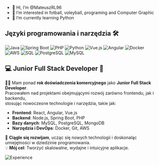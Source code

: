 - 👋 Hi, I’m @MateuszRL96
- 👀 I’m interested in fotball, voleyball, programing and Computer Graphic
- 🌱 I’m currently learning Python 

## Języki programowania i narzędzia 🛠️

![Java](https://img.shields.io/badge/Java-007396?style=for-the-badge&logo=java&logoColor=white)
![Spring Boot](https://img.shields.io/badge/Spring%20Boot-6DB33F?style=for-the-badge&logo=springboot&logoColor=white)
![PHP](https://img.shields.io/badge/PHP-777BB4?style=for-the-badge&logo=php&logoColor=white)
![Python](https://img.shields.io/badge/Python-3776AB?style=for-the-badge&logo=python&logoColor=white)
![Vue.js](https://img.shields.io/badge/Vue.js-4FC08D?style=for-the-badge&logo=vue.js&logoColor=white)
![Angular](https://img.shields.io/badge/Angular-DD0031?style=for-the-badge&logo=angular&logoColor=white)
![Docker](https://img.shields.io/badge/Docker-2496ED?style=for-the-badge&logo=docker&logoColor=white)
![AWS](https://img.shields.io/badge/Amazon%20AWS-232F3E?style=for-the-badge&logo=amazonaws&logoColor=white)
![SQL](https://img.shields.io/badge/SQL-003B57?style=for-the-badge&logo=sqlite&logoColor=white)
![PostgreSQL](https://img.shields.io/badge/PostgreSQL-336791?style=for-the-badge&logo=postgresql&logoColor=white)
![MySQL](https://img.shields.io/badge/MySQL-4479A1?style=for-the-badge&logo=mysql&logoColor=white)



<!---
MateuszRL96/MateuszRL96 is a ✨ special ✨ repository because its `README.md` (this file) appears on your GitHub profile.
You can click the Preview link to take a look at your changes.
--->

## 💻 Junior Full Stack Developer 🚀

👨‍💻 Mam ponad **rok doświadczenia komercyjnego** jako **Junior Full Stack Developer**.  
Pracowałem nad projektami obejmującymi rozwój zarówno frontendu, jak i backendu,  
stosując nowoczesne technologie i narzędzia, takie jak:  

- **Frontend**: React, Angular, Vue.js  
- **Backend**: Node.js, Spring Boot, PHP  
- **Bazy danych**: MySQL, PostgreSQL, MongoDB  
- **Narzędzia i DevOps**: Docker, Git, AWS  

🌟 **Ciągle się rozwijam**, ucząc się nowych technologii i doskonaląc umiejętności w dziedzinie programowania.  
💡 **Mój cel**: Tworzyć skalowalne, wydajne i intuicyjne aplikacje.  

![Experience](https://img.shields.io/badge/Experience-1%2B%20Year-blue?style=for-the-badge&logo=developer&logoColor=white)


